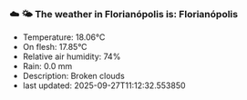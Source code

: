 ### ☁️ 🌤️  The weather in Florianópolis is: Florianópolis

- Temperature: 18.06°C
- On flesh: 17.85°C
- Relative air humidity: 74%
- Rain: 0.0 mm
- Description: Broken clouds
- last updated: 2025-09-27T11:12:32.553850
